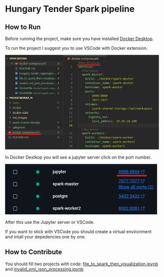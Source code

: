 # Hungary Tender Spark pipeline

## How to Run

Before running the project, make sure you have installed [Docker Desktop](https://www.docker.com/products/docker-desktop/).

To run the project I suggest you to use VSCode with Docker extension.

![Run Project](md_images/run_project.png)

In Docker Destkop you will see a jupyter server click on the port number.

![Run Jupyter](md_images/run_jupyter.png)

After this use the Jupyter server or VSCode.

If you want to stick with VSCode you should create a virtual environment and intall your depedencies one by one.

## How to Contribute

You should fill two projects with code: [file_to_spark_then_visualization.ipynb](spark-shared-storage/file_to_spark_then_visualization.ipynb) and [invalid_xml_json_processing.ipynb](spark-shared-storage/invalid_xml_json_processing.ipynb)